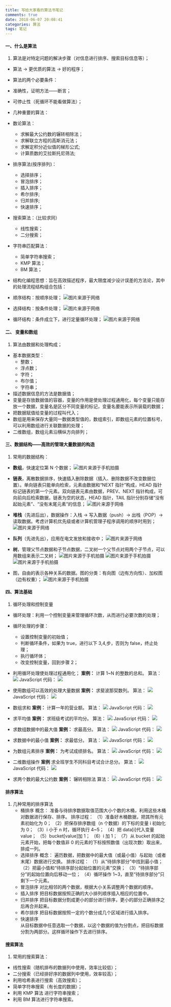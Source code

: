 ```yaml
---
title: 写给大家看的算法书笔记
comments: true
date: 2018-06-07 20:08:41
categories: 算法
tags: 笔记
---
```


#### 一、什么是算法

1. 算法是对特定问题的解决步骤（对信息进行排序、搜索目标信息等）；

- 算法 → 更优质的算法 → 好的程序；
- 算法的两个必要条件：
- 准确性，证明方法——断言；
- 可停止性（死循环不能看做算法）；

- 几种重要的算法：
- 数论算法：
  - 求解最大公约数的辗转相除法；
  - 求解联立方程的高斯消元法；
  - 求解定积分近似值的梯形公式;
  - 计算质数的艾拉斯托尼筛法;
- 排序算法(按序排列)：
  - 选择排序；
  - 冒泡排序；
  - 插入排序；
  - 希尔排序;
  - 归并排序;
  - 快速排序；
- 搜索算法：（比较求同）
  - 线性搜索；
  - 二分搜索；
- 字符串匹配算法：

  - 简单字符串搜索；
  - KMP 算法；
  - BM 算法；

- 结构化编程思想：旨在高效描述程序，最大限度减少设计误差的方法论，其中的处理流程结构组合包括：
- 顺序结构：按顺序处理；
  ![图片来源于网络](http://upload-images.jianshu.io/upload_images/1476489-9f036b6001ef4e07.jpg?imageMogr2/auto-orient/strip%7CimageView2/2/w/1240)
- 选择结构：按条件处理；
  ![图片来源于网络](http://upload-images.jianshu.io/upload_images/1476489-68f37dd7d235e531.jpg?imageMogr2/auto-orient/strip%7CimageView2/2/w/1240)

- 循环结构：条件成立下，进行定量循环处理；
  ![图片来源于网络](http://upload-images.jianshu.io/upload_images/1476489-a41112c31c533ab9.jpg?imageMogr2/auto-orient/strip%7CimageView2/2/w/1240)

#### 二、 变量和数组

1.  算法由数据和处理构成；

- 基本数据类型：
  - 整数；
  - 浮点数；
  - 字符；
  - 布尔值；
  - 字符串；
- 描述数据信息的方法是数据值；
- 变量是存放数据值的容器，变量的作用是使处理过程通用化，每个变量只能存放一个数据，变量名是区分不同变量的标记，变量名要能表示所装载的数据；
- 把数据赋值给变量的过程叫代入；
- 数组是用来保存大量同一数据类型值的，数组索引，即数组元素的位置标号，可以利用数组进行关联数据的处理；
- 二维数组，数组元素沿横纵方向排列；

#### 三、数据结构——高效的管理大量数据的构造

1. 常用的数据结构：

- <b>数组</b>，快速定位第 N 个数据；
  ![图片来源于手机拍摄](http://upload-images.jianshu.io/upload_images/1476489-5279810825a68703.jpg?imageMogr2/auto-orient/strip%7CimageView2/2/w/1240)

- <b>链表</b>，离散数据排序，快速插入删除数据（插入、删除数据不改变数据位置）。单向链表只能单向检索，元素由数据和“NEXT 指针”构成，HEAD 指针标记链表的第一个元素。双向链表元素由数据，PREV、NEXT 指针构成，可向前向后检索数据，链表为空的状态，HEAD 指针，TAIL 指针分别存储“没有起始元素”、“没有末尾元素”的信息；
  ![图片来源于网络](http://upload-images.jianshu.io/upload_images/1476489-6113ee58c4fc1e74.jpg?imageMogr2/auto-orient/strip%7CimageView2/2/w/1240)

- <b>堆栈</b>（先进后出），数据操作：入栈 → 写入数据（push）→ 出栈（POP）→ 读取数据。考虑计算机优先级或者计算机管理子程序调用的顺序时用到；
  ![图片来源于网络](http://upload-images.jianshu.io/upload_images/1476489-21be1fcb8546bd49.png?imageMogr2/auto-orient/strip%7CimageView2/2/w/1240)

- <b>队列</b>（先进先出），应用在电文发放和接收中；
  ![图片来源于网络](http://upload-images.jianshu.io/upload_images/1476489-0789fc904f456296.gif?imageMogr2/auto-orient/strip)

- <b>树</b>，管理父节点数据和子节点数据，二叉树一个父节点对用两个子节点，可以用数组来表示二叉树；
  ![图片来源于手机拍摄](http://upload-images.jianshu.io/upload_images/1476489-a812b66052043bd4.jpg?imageMogr2/auto-orient/strip%7CimageView2/2/w/1240)
  ![图片来源于手机拍摄](http://upload-images.jianshu.io/upload_images/1476489-061f5d3516622b9b.jpg?imageMogr2/auto-orient/strip%7CimageView2/2/w/1240)
  ![图片来源于手机拍摄](http://upload-images.jianshu.io/upload_images/1476489-f43abcb33e47957a.jpg?imageMogr2/auto-orient/strip%7CimageView2/2/w/1240)

- 图，自由的表示各种关系的数据。图的分类：有向图（边有方向性）、加权图（边有权重）；
  ![图片来源于手机拍摄](http://upload-images.jianshu.io/upload_images/1476489-ea65bbf1f9b3b98b.jpg?imageMogr2/auto-orient/strip%7CimageView2/2/w/1240)

#### 四、算法基础

1.  循环处理和控制变量

- 循环处理：利用一个控制变量来管理循环次数，从而进行必要次数的处理；
- 循环处理的步骤：
  - 设置控制变量的初始值；
  - 判断循环条件，如果为 true，进行以下 3,4,步，否则为 false，终止处理；
  - 执行循环体；
  - 改变控制变量，回到步骤 2；
- 利用循环处理使处理过程通用化；
  <b>案例：</b>
  计算 1~N 的整数的总和。
  算法：
  ![](http://upload-images.jianshu.io/upload_images/1476489-233c00b2f31f8e76.png?imageMogr2/auto-orient/strip%7CimageView2/2/w/1240)
  JavaScript 代码：
  ![](http://upload-images.jianshu.io/upload_images/1476489-4ea54b8cba9d8db1.png?imageMogr2/auto-orient/strip%7CimageView2/2/w/1240)

- 使用数组可以高效的处理大量数据
  <b>案例：</b>
  求斐波那契数列。
  算法：
  ![](http://upload-images.jianshu.io/upload_images/1476489-b0f7928c9e70b00c.png?imageMogr2/auto-orient/strip%7CimageView2/2/w/1240)
  JavaScript 代码：
  ![](http://upload-images.jianshu.io/upload_images/1476489-aae2fafe110aeb4e.png?imageMogr2/auto-orient/strip%7CimageView2/2/w/1240)

- 数组求和
  <b>案例：</b>
  计算一年的营业额。
  算法：
  ![](http://upload-images.jianshu.io/upload_images/1476489-ca431aa7a661a3fe.png?imageMogr2/auto-orient/strip%7CimageView2/2/w/1240)
  JavaScript 代码：
  ![](http://upload-images.jianshu.io/upload_images/1476489-2498e2f8f6979555.png?imageMogr2/auto-orient/strip%7CimageView2/2/w/1240)

- 求平均值
  <b>案例：</b>
  求班级考试的平均分。
  算法：
  ![](http://upload-images.jianshu.io/upload_images/1476489-a288f74be53c16ba.png?imageMogr2/auto-orient/strip%7CimageView2/2/w/1240)
  JavaScript 代码：
  ![](http://upload-images.jianshu.io/upload_images/1476489-a4ea9bb73708cdf4.png?imageMogr2/auto-orient/strip%7CimageView2/2/w/1240)

- 求数组数据中的最大值
  <b>案例：</b>
  求最高分。
  算法：
  ![](http://upload-images.jianshu.io/upload_images/1476489-5934e850b29830b9.png?imageMogr2/auto-orient/strip%7CimageView2/2/w/1240)
  JavaScript 代码：
  ![](http://upload-images.jianshu.io/upload_images/1476489-393b1a7d9a9bc418.png?imageMogr2/auto-orient/strip%7CimageView2/2/w/1240)

- 求数据中的最小值
  <b>案例：</b>
  求最低分。
  算法：
  ![](http://upload-images.jianshu.io/upload_images/1476489-7d3483e3bd32591a.png?imageMogr2/auto-orient/strip%7CimageView2/2/w/1240)
  JavaScript 代码：
  ![](http://upload-images.jianshu.io/upload_images/1476489-a49e301d22d84669.png?imageMogr2/auto-orient/strip%7CimageView2/2/w/1240)

- 为数组元素排序
  <b>案例：</b>
  为考试成绩排名。
  算法：
  ![](http://upload-images.jianshu.io/upload_images/1476489-2d67aeb495cc806e.png?imageMogr2/auto-orient/strip%7CimageView2/2/w/1240)
  JavaScript 代码：
  ![](http://upload-images.jianshu.io/upload_images/1476489-34838194b6e477e3.png?imageMogr2/auto-orient/strip%7CimageView2/2/w/1240)

- 二维数组操作
  <b>案例</b>
  求全班学生不同科目考试合计总分。
  算法：
  ![](http://upload-images.jianshu.io/upload_images/1476489-bfadc73a743b91f7.png?imageMogr2/auto-orient/strip%7CimageView2/2/w/1240)
  JavaScript 代码：
  ![](http://upload-images.jianshu.io/upload_images/1476489-b4681f4285738dc5.png?imageMogr2/auto-orient/strip%7CimageView2/2/w/1240)

- 求两个数的最大公约数
  <b>案例：</b>
  辗转相除法
  算法：
  ![](http://upload-images.jianshu.io/upload_images/1476489-460179a152a07806.png?imageMogr2/auto-orient/strip%7CimageView2/2/w/1240)
  JavaScript 代码：
  ![](http://upload-images.jianshu.io/upload_images/1476489-3fc4fb3e5c8ebb16.png?imageMogr2/auto-orient/strip%7CimageView2/2/w/1240)

#### 排序算法

1. 几种常用的排序算法
   - 桶排序
     概念：
     准备与待排序数据取值范围大小个数的木桶，利用这些木桶对数据进行保存、排序。
     排序过程：
     （1）准备好木桶数据，把其所有元素初始化为 0；
     （2）把保存排序数组（n 个数据）的下标的变量 i 初始化为 0；
     （3）i 小于 n 时，循环执行 4~5；
     （4）把 data[i]代入变量 value；
     （5）bucket[value]加 1；
     （6）i 加 1；
     （7）从 bucket 的起始元素开始，把每个数值非 0 的元素的下标按照数值（出现次数）取出来，排成一列。
   - 选择排序
     概念：
     遍历数据，把数据中的最大值（或最小值）与起始（或者末尾）数据进行交换。
     排序过程：
     （1）从“待排序部分”中找到最小值；
     （2）把最小值和“待排序部分起始位置的元素”交换；
     （3）“待排序部分”的起始位置向后移动一位；
     （4）循环操作 1~3，直至“待排序部分”只剩下一个元素。
   - 冒泡排序
     对比相邻的两个数据，根据大小关系调整两个数据的顺序。
   - 插入排序
     把目标数据按照正确的大小排列顺序插入相应的位置中。
   - 归并排序
     把目标数据分割成更小的部分进行排序，更小的部分正确排序之后再合并起来。
   - 希尔排序
     把目标数据按照一定的个数分成几个区域进行插入排序。
   - 快速排序  
     从目标数据中任意选取一个数据，以这个数据的值为分割点，把目标数据分割为两部分。这样循环操作下去进行排序。

#### 搜索算法

1. 常用的搜索算法：

- 线性搜索（随机排布的数据列中使用，效率比较低）；
- 二分搜索（已经排好序的数据列中使用，效率较高）；
- 利用哈希表进行搜索（高效搜索）；
- 简单字符串搜索（有长度的数据）；
- 利用 KMP 算法 进行字符串搜索；
- 利用 BM 算法进行字符串搜索。

